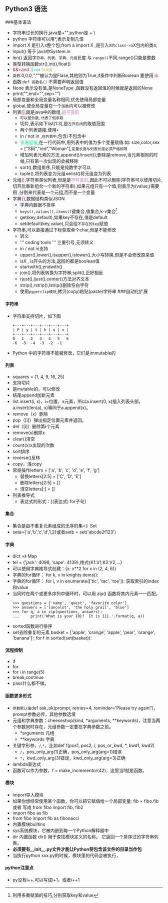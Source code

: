 ## Python3 语法
###基本语法
* 字符串过长的换行,java是+"",python是 + \
* python 字符串可以用*,表示复制几倍
* import X 是引入`X`整个包;from a import X ,是引入`X的class->a`X包内的类a;
* input() 等于 java中System.in
* len() 返回字`符串、列表、字典、元组`长度  与 `range()`不同,range()只能是整数
* 类型转换函数str(),int(),float()
* <font color=Crimson>&&=and</font><font color=LightSeaGreen> ||=or</font><font color=GoldenRod> !=not</font>
* `类假`:0,0.0,'',""被认为是Flase,其他则为True,if条件中判断Boolean 要使用<font color=Crimson> is </font>
* 函数:`def 函数名()`  不需要声明返回值
* None 表示没有值,是NoneType ,函数没有返回值的时候就是返回的None
* print("",end="",sep="")
* 局部变量和全局变量名称相同,优先使用局部变量
* global,使全局变量在一个`函数`内可以被修改
* 列表<font color=Crimson>[]</font>,就是java中的数组,<font color=Orchid>是可变的</font>
    * `可以是负数,代表了倒序取`
    * 切片,表示如下list[1:3],是`左开右闭`的取值范围
    * 两个列表链接,使用`+`
    * in / not in ,`在列表中`,包含/不包含中
    * <font color=SpringGreen>多重赋值</font>,在一行代码中,用列表中的值为多个变量赋值.如: size,color,sex = ["S码","red","Woman"],`变量长度与列表长度必须严格相等`
    * 增加列表元素的方法,append()/insert();删除是remove,当元素相同的时候,只有第一次出现的会被移除
    * sort(),数组排序,只能是纯数字才可以
    * tuple(),将列表变为元组<=>list()将元组变为列表
* 元组<font color=Crimson>()</font>,字符串类似列表,但是是<font color=Orchid>不可变的</font>,因此不可以删除(字符串可以使用切片,切开后重新组合一个新的字符串),如果元组只有一个值,则表示为(value,)需要用`,`分割来代表是一个元组,而不是一个变量
* 字典<font color=Crimson>{}</font>,数据结构类似JSON
    * 字典内数据不排序
    * `keys(),values(),items()`键集合,值集合,k-v集合[^1]
    * get(key,default),如果key不存在,值是default
    * setdefault(key,value),只会给`不存在的key`赋值
* 字符串,可以直接通过下标获取单个char,但是不能修改
    * 转义
    * ''' coding`tools ''' 三重引号,无须转义
    * in / not in支持
    * upper(),lower(),isupper(),islower(),大小写转换,但是不会修改原来值
    * isX , is开头的方法,返回的都是boolean值
    * startwith(),endwith()
    * join(),将列表转换为字符串;split(),正好相反
    * rjust(),ljust(),center()方法对齐文本
    * strip(),rstrip(),lstrip()删除空白字符
    * 使用`pyperclip模块`,拷贝(copy)粘贴(paste)字符串 
###自动化扩展



#### 字符串

* 字符串支持切片，如下图
    ```
    +---+---+---+---+---+---+
    | P | y | t | h | o | n |
    +---+---+---+---+---+---+
    0   1   2   3   4   5   6
    -6  -5  -4  -3  -2  -1
    ```
* Python 中的字符串不能被修改，它们是immutable的

#### 列表

* squares = [1, 4, 9, 16, 25]
* 支持切片
* 是mutable的，可以修改
* 结尾append加新元素
* list.insert(i, x)，i=位置，x元素，所以a.insert(0, x)插入列表头部，a.insert(len(a), x)等同于a.append(x)。
* remove（x）删除
* pop（[i]）弹出指定位置元素并返回。
* del（[i]）删除第i个元素
* remove(x)删除x
* clear()清空
* count(x)x出现的次数
* sort排序
* reverse()反转
* copy，浅copy
* 常规操作letters = ['a', 'b', 'c', 'd', 'e', 'f', 'g']
  * 替换letters[2:5] = ['C', 'D', 'E']
  * 删除letters[2:5] = []
  * 清空letters[:] = []
* 列表推导式
  * 表达式的形式：[(表达式) for子句]

#### 集合

* 集合是由不重复元素组成的无序的集=》Set
* seta={'a','b','c','d',1,2}或者setb = set('abcde2f123')

#### 字典

* dict =》 Map
* tel = {'jack': 4098, 'sape': 4139},格式{K1:V1,K2:V2,...}
* 可以使用字典推导式创建：{x: x**2 for x in (2, 4, 6)}
* 字典的for循环： for k, v in knights.items():
* 字典的for循环： for i, v in enumerate(['tic', 'tac', 'toe']): 获取索引的index和value
* 当同时在两个或更多序列中循环时，可以用 zip() 函数将其内元素一一匹配。
    ```
    >>> questions = ['name', 'quest', 'favorite color']
    >>> answers = ['lancelot', 'the holy grail', 'blue']
    >>> for q, a in zip(questions, answers):
    ...     print('What is your {0}?  It is {1}.'.format(q, a))
    ``` 
* sorted函数进行排序
* set去除重复的元素 basket = ['apple', 'orange', 'apple', 'pear', 'orange', 'banana'] ; for f in sorted(set(basket)):

#### 流程控制

* if
* for
* for i in range(5)
* break,continue
* pass什么都不做。

#### 函数更多形式

* `参数默认值`def ask_ok(prompt, retries=4, reminder='Please try again!')，prompt参数必传，其他参数选填
* 元组和字典参数：cheeseshop(kind, *arguments, **keywords)，注意当两个参数同时存在，元组参数一定要在字典参数之前。
  * *arguments 元组
  * **keywords 字典
* 关键字形参，`/`,`*`，比如def f(pos1, pos2, /, pos_or_kwd, *, kwd1, kwd2)
  * `/`，pos_only_arg(1)正确，pos_only_arg(arg=1)错误
  * `*`，kwd_only_arg(3)错误，kwd_only_arg(arg=3)正确
* lambda表达式
* 函数可以作为参数，f = make_incrementor(42)，这里当f就是函数。

#### 模块

* import导入模块
* 如果你想经常使用某个函数，你可以把它赋值给一个局部变量: fib = fibo.fib 或者 写成 from fibo import fib, fib2
* import fibo as fib
* from fibo import fib as fibonacci
* 内置模块builtins
* sys系统模块，它被内嵌到每一个Python解释器中
* dir 内置函数 dir() 用于查找模块定义的名称。 它返回一个排序过的字符串列表。
* **必须要有__init__.py文件才能让Python将包含该文件的目录当作包**
* 当执行python xxx.py的时候，模块里的代码会被执行，

#### python注意点

* py没有i++,可以写成i+1，或者i++1

[^1]:利用多重赋值的技巧,分别获取key和value